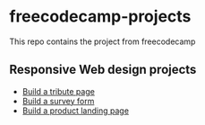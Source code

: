 # freecodecamp-projects
This repo contains the project from freecodecamp

## Responsive Web design projects

- [Build a tribute page](https://codepen.io/Roshi93/pen/jOmPRBR)
- [Build a survey form](https://codepen.io/Roshi93/pen/dyWYOWq)
- [Build a product landing page](https://codepen.io/Roshi93/pen/MWmaQvb)
